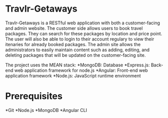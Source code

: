 # Travlr-Getaways

Travlr-Getaways is a RESTful web application with both a customer-facing and admin website. The customer side allows users to book travel packages. They can search for these packages by location and price point. The user will also be able to login to their account regulary to view their itenaries for already booked packages. The admin site allows the administrators to easily maintain content such as adding, editing, and deleting packages that will be updated on the customer-facing site.

The project uses the MEAN stack:
 *MongoDB: Database
 *Express.js: Back-end web application framework for node.js
 *Angular: Front-end web application framework
 *Node.js: JavaScript runtime environment 
  
# Prerequisites
 *Git
 *Node.js
 *MongoDB
 *Angular CLI
